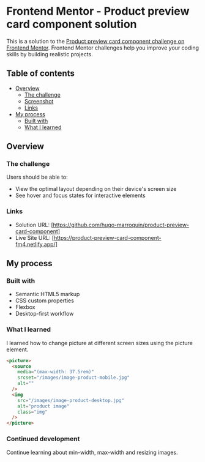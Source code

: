 # Frontend Mentor - Product preview card component solution

This is a solution to the [Product preview card component challenge on Frontend Mentor](https://www.frontendmentor.io/challenges/product-preview-card-component-GO7UmttRfa). Frontend Mentor challenges help you improve your coding skills by building realistic projects.

## Table of contents

- [Overview](#overview)
  - [The challenge](#the-challenge)
  - [Screenshot](#screenshot)
  - [Links](#links)
- [My process](#my-process)
  - [Built with](#built-with)
  - [What I learned](#what-i-learned)

## Overview

### The challenge

Users should be able to:

- View the optimal layout depending on their device's screen size
- See hover and focus states for interactive elements

### Links

- Solution URL: [https://github.com/hugo-marroquin/product-preview-card-component]
- Live Site URL: [https://product-preview-card-component-fm4.netlify.app/]

## My process

### Built with

- Semantic HTML5 markup
- CSS custom properties
- Flexbox
- Desktop-first workflow

### What I learned

I learned how to change picture at different screen sizes using the picture element.

```html
<picture>
  <source
    media="(max-width: 37.5rem)"
    srcset="/images/image-product-mobile.jpg"
    alt=""
  />
  <img
    src="/images/image-product-desktop.jpg"
    alt="product image"
    class="img"
  />
</picture>
```

### Continued development

Continue learning about min-width, max-width and resizing images.
